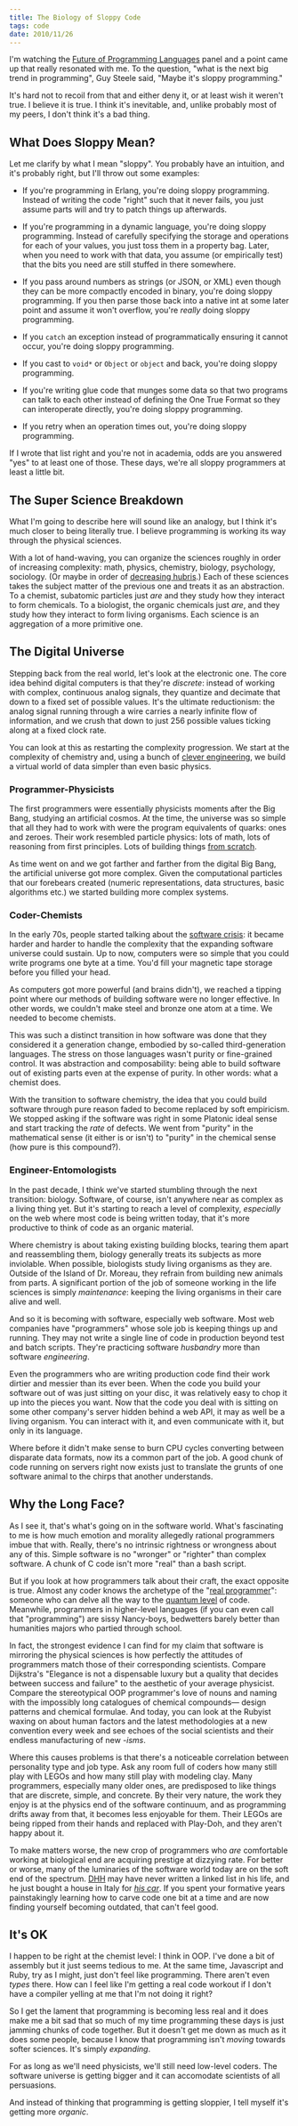 ```yaml
---
title: The Biology of Sloppy Code
tags: code
date: 2010/11/26
---
```

I'm watching the [Future of Programming Languages](http://www.infoq.com/presentations/Future-of-Programming-Languages) panel and a point came
up that really resonated with me. To the question, "what is the next big trend
in programming", Guy Steele said, "Maybe it's sloppy programming."

It's hard not to recoil from that and either deny it, or at least wish it
weren't true. I believe it is true. I think it's inevitable, and, unlike
probably most of my peers, I don't think it's a bad thing.

## What Does Sloppy Mean?

Let me clarify by what I mean "sloppy". You probably have an intuition, and
it's probably right, but I'll throw out some examples:

*   If you're programming in Erlang, you're doing sloppy programming. Instead
    of writing the code "right" such that it never fails, you just assume parts
    will and try to patch things up afterwards.

*   If you're programming in a dynamic language, you're doing sloppy
    programming. Instead of carefully specifying the storage and operations for
    each of your values, you just toss them in a property bag. Later, when you
    need to work with that data, you assume (or empirically test) that the bits
    you need are still stuffed in there somewhere.

*   If you pass around numbers as strings (or JSON, or XML) even though they
    can be more compactly encoded in binary, you're doing sloppy programming.
    If you then parse those back into a native int at some later point and
    assume it won't overflow, you're *really* doing sloppy programming.

*   If you `catch` an exception instead of programmatically ensuring it cannot
    occur, you're doing sloppy programming.

*   If you cast to `void*` or `Object` or `object` and back, you're doing
    sloppy programming.

*   If you're writing glue code that munges some data so that two programs can
    talk to each other instead of defining the One True Format so they can
    interoperate directly, you're doing sloppy programming.

*   If you retry when an operation times out, you're doing sloppy programming.

If I wrote that list right and you're not in academia, odds are you answered
"yes" to at least one of those. These days, we're all sloppy programmers at
least a little bit.

## The Super Science Breakdown

What I'm going to describe here will sound like an analogy, but I think it's
much closer to being literally true. I believe programming is working its way
through the physical sciences.

With a lot of hand-waving, you can organize the sciences roughly in order of
increasing complexity: math, physics, chemistry, biology, psychology,
sociology. (Or maybe in order of [decreasing hubris](http://xkcd.com/435/).) Each of these
sciences takes the subject matter of the previous one and treats it as an
abstraction. To a chemist, subatomic particles just *are* and they study how
they interact to form chemicals. To a biologist, the organic chemicals just
*are*, and they study how they interact to form living organisms. Each science
is an aggregation of a more primitive one.

## The Digital Universe

Stepping back from the real world, let's look at the electronic one. The core
idea behind digital computers is that they're *discrete*: instead of working
with complex, continuous analog signals, they quantize and decimate that down
to a fixed set of possible values. It's the ultimate reductionism: the analog
signal running through a wire carries a nearly infinite flow of information,
and we crush that down to just 256 possible values ticking along at a fixed
clock rate.

You can look at this as restarting the complexity progression. We start at the
complexity of chemistry and, using a bunch of [clever engineering](http://en.wikipedia.org/wiki/Analog-to-digital_converter), we
build a virtual world of data simpler than even basic physics.

### Programmer-Physicists

The first programmers were essentially physicists moments after the Big Bang,
studying an artificial cosmos. At the time, the universe was so simple that
all they had to work with were the program equivalents of quarks: ones and
zeroes. Their work resembled particle physics: lots of math, lots of reasoning
from first principles. Lots of building things [from scratch](http://www.youtube.com/watch?v=7s664NsLeFM).


As time went on and we got farther and farther from the digital Big Bang, the
artificial universe got more complex. Given the computational particles that
our forebears created (numeric representations, data structures, basic
algorithms etc.) we started building more complex systems.

### Coder-Chemists

In the early 70s, people started talking about the [software crisis](http://en.wikipedia.org/wiki/Software_crisis): it
became harder and harder to handle the complexity that the expanding software
universe could sustain. Up to now, computers were so simple that you could
write programs one byte at a time. You'd fill your magnetic tape storage
before you filled your head.

As computers got more powerful (and brains didn't), we reached a tipping point
where our methods of building software were no longer effective. In other
words, we couldn't make steel and bronze one atom at a time. We needed to
become chemists.

This was such a distinct transition in how software was done that they
considered it a generation change, embodied by so-called third-generation
languages. The stress on those languages wasn't purity or fine-grained
control. It was abstraction and composability: being able to build software
out of existing parts even at the expense of purity. In other words: what a
chemist does.

With the transition to software chemistry, the idea that you could build
software through pure reason faded to become replaced by soft empiricism. We
stopped asking if the software was right in some Platonic ideal sense and
start tracking the *rate* of defects. We went from "purity" in the
mathematical sense (it either is or isn't) to "purity" in the chemical sense
(how pure is this compound?).

### Engineer-Entomologists

In the past decade, I think we've started stumbling through the next
transition: biology. Software, of course, isn't anywhere near as complex as a
living thing yet. But it's starting to reach a level of complexity,
*especially* on the web where most code is being written today, that it's more
productive to think of code as an organic material.

Where chemistry is about taking existing building blocks, tearing them apart
and reassembling them, biology generally treats its subjects as more
inviolable. When possible, biologists study living organisms as they are.
Outside of the Island of Dr. Moreau, they refrain from building new animals
from parts. A significant portion of the job of someone working in the life
sciences is simply *maintenance*: keeping the living organisms in their care
alive and well.

And so it is becoming with software, especially web software. Most web
companies have "programmers" whose sole job is keeping things up and running.
They may not write a single line of code in production beyond test and batch
scripts. They're practicing software *husbandry* more than software
*engineering*.

Even the programmers who are writing production code find their work dirtier
and messier than its ever been. When the code you build your software out of
was just sitting on your disc, it was relatively easy to chop it up into the
pieces you want. Now that the code you deal with is sitting on some other
company's server hidden behind a web API, it may as well be a living organism.
You can interact with it, and even communicate with it, but only in its
language.

Where before it didn't make sense to burn CPU cycles converting between
disparate data formats, now its a common part of the job. A good chunk of code
running on servers right now exists just to translate the grunts of one
software animal to the chirps that another understands.

## Why the Long Face?

As I see it, that's what's going on in the software world. What's fascinating
to me is how much emotion and morality allegedly rational programmers imbue
that with. Really, there's no intrinsic rightness or wrongness about any of
this. Simple software is no "wronger" or "righter" than complex software. A
chunk of C code isn't more "real" than a bash script.

But if you look at how programmers talk about their craft, the exact opposite
is true. Almost any coder knows the archetype of the "[real programmer](http://en.wikipedia.org/wiki/Real_Programmer)":
someone who can delve all the way to the [quantum level](http://www.pbm.com/~lindahl/mel.html) of code.
Meanwhile, programmers in higher-level languages (if you can even call that
"programming") are sissy Nancy-boys, bedwetters barely better than humanities
majors who partied through school.

In fact, the strongest evidence I can find for my claim that software is
mirroring the physical sciences is how perfectly the attitudes of programmers
match those of their corresponding scientists. Compare Dijkstra's "Elegance is
not a dispensable luxury but a quality that decides between success and
failure" to the aesthetic of your average physicist. Compare the stereotypical
OOP programmer's love of nouns and naming with the impossibly long catalogues
of chemical compounds— design patterns and chemical formulae. And today, you
can look at the Rubyist waxing on about human factors and the latest
methodologies at a new convention every week and see echoes of the social
scientists and their endless manufacturing of new *-isms*.

Where this causes problems is that there's a noticeable correlation between
personality type and job type. Ask any room full of coders how many still play
with LEGOs and how many still play with modeling clay. Many programmers,
especially many older ones, are predisposed to like things that are discrete,
simple, and concrete. By their very nature, the work they enjoy is at the
physics end of the software continuum, and as programming drifts away from
that, it becomes less enjoyable for them. Their LEGOs are being ripped from
their hands and replaced with Play-Doh, and they aren't happy about it.

To make matters worse, the new crop of programmers who *are* comfortable
working at biological end are acquiring prestige at dizzying rate. For better
or worse, many of the luminaries of the software world today are on the soft
end of the spectrum. [DHH](http://en.wikipedia.org/wiki/David_Heinemeier_Hansson) may have never written a linked list in his
life, and he just bought a house in Italy for *[his car](http://www.autoblog.com/2010/09/07/pagani-zonda-hh-commissioner-revealed-as-30-year-old-chicago-sof/)*. If you spent
your formative years painstakingly learning how to carve code one bit at a
time and are now finding yourself becoming outdated, that can't feel good.

## It's OK

I happen to be right at the chemist level: I think in OOP. I've done a bit of
assembly but it just seems tedious to me. At the same time, Javascript and
Ruby, try as I might, just don't feel like programming. There aren't even
*types* there. How can I feel like I'm getting a real code workout if I don't
have a compiler yelling at me that I'm not doing it right?

So I get the lament that programming is becoming less real and it does make me
a bit sad that so much of my time programming these days is just jamming
chunks of code together. But it doesn't get me down as much as it does some
people, because I know that programming isn't *moving* towards softer
sciences. It's simply *expanding*.

For as long as we'll need physicists, we'll still need low-level coders. The
software universe is getting bigger and it can accomodate scientists of all
persuasions.

And instead of thinking that programming is getting sloppier, I tell myself
it's getting more *organic*.
